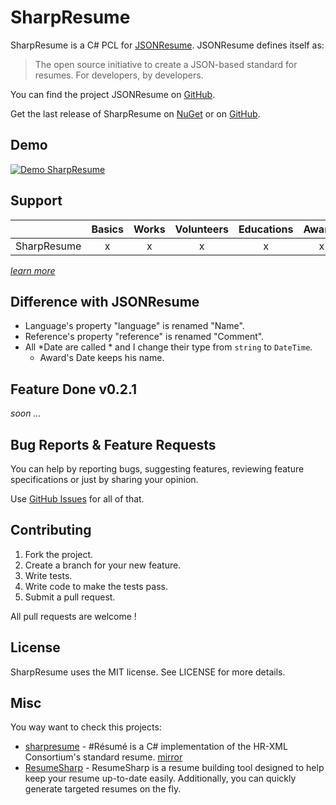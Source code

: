 # SharpResume
SharpResume is a C# PCL for [JSONResume](https://jsonresume.org/). JSONResume defines itself as:

> The open source initiative to create a JSON-based standard for resumes. For developers, by developers.

You can find the project JSONResume on [GitHub](https://github.com/jsonresume/resume-schema).

Get the last release of SharpResume on [NuGet](https://www.nuget.org/packages/SharpResume/) or on [GitHub](https://github.com/aloisdg/SharpResume/releases).

## Demo

[![Demo SharpResume](http://i.imgur.com/Wq1d83v.png)](http://i.imgur.com/Wq1d83v.png)

## Support

|             | Basics | Works | Volunteers | Educations | Awards | Publications | Skills | Languages | Interests | References |
| ----------- |:---:|:---:|:---:|:---:|:---:|:---:|:---:|:---:|:---:|:---:|
| SharpResume |  x  |  x  |  x  |  x  |  x  |  x  |  x  |  x  |  x  |  x  |

_[learn more](https://jsonresume.org/schema/)_

## Difference with JSONResume

* Language's property "language" is renamed "Name".
* Reference's property "reference" is renamed "Comment".
* All *Date are called * and I change their type from `string` to `DateTime`.
  * Award's Date keeps his name.

## Feature Done v0.2.1

_soon ..._

## Bug Reports & Feature Requests

You can help by reporting bugs, suggesting features, reviewing feature specifications or just by sharing your opinion.

Use [GitHub Issues](https://github.com/aloisdg/SharpResume/issues) for all of that.

## Contributing

1. Fork the project.
2. Create a branch for your new feature.
3. Write tests.
4. Write code to make the tests pass.
5. Submit a pull request.

All pull requests are welcome !

## License

SharpResume uses the MIT license. See LICENSE for more details.

## Misc

You way want to check this projects:

- [sharpresume](https://code.google.com/p/sharpresume/) - #Résumé is a C# implementation of the HR-XML Consortium's standard resume. [mirror](https://github.com/elevate/sharpresume)
- [ResumeSharp](https://resumesharp.codeplex.com/) - ResumeSharp is a resume building tool designed to help keep your resume up-to-date easily. Additionally, you can quickly generate targeted resumes on the fly.
